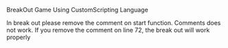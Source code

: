 BreakOut Game Using CustomScripting Language


In break out please remove the comment on start function.
Comments does not work. If you remove the comment on line 
72, the break out will work properly